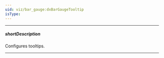 ```yaml
---
uid: viz/bar_gauge:dxBarGaugeTooltip
isType: 
---
```

---
##### shortDescription
Configures tooltips.

---
<!--
A tooltip is a miniature rectangle displaying the value of a gauge's bar. A tooltip appears when the end-user hovers the cursor over a bar. You can enable/disable tooltips, change their appearance and format their text using fields of the **tooltip** configuration object.

#include common-demobutton with {
    url: "https://js.devexpress.com/Demos/WidgetsGallery/Demo/Gauges/Tooltip/"
}
-->